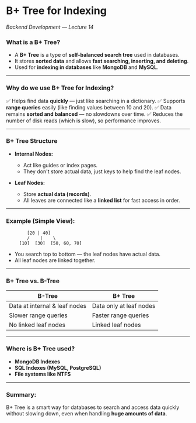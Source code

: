 

# B+ Tree for Indexing

*Backend Development — Lecture 14*

### What is a B+ Tree?

* A **B+ Tree** is a type of **self-balanced search tree** used in databases.
* It stores **sorted data** and allows **fast searching, inserting, and deleting**.
* Used for **indexing in databases** like **MongoDB** and **MySQL**.

---

### Why do we use B+ Tree for Indexing?

✅ Helps find data **quickly** — just like searching in a dictionary.
✅ Supports **range queries** easily (like finding values between 10 and 20).
✅ Data remains **sorted and balanced** — no slowdowns over time.
✅ Reduces the number of disk reads (which is slow), so performance improves.

---

### B+ Tree Structure

* **Internal Nodes:**

  * Act like guides or index pages.
  * They don't store actual data, just keys to help find the leaf nodes.

* **Leaf Nodes:**

  * Store **actual data (records)**.
  * All leaves are connected like a **linked list** for fast access in order.

---

### Example (Simple View):

```
        [20 | 40]
        /    |    \
     [10]  [30]  [50, 60, 70]
```

* You search top to bottom — the leaf nodes have actual data.
* All leaf nodes are linked together.

---

### B+ Tree vs. B-Tree

| B-Tree                        | B+ Tree                 |
| ----------------------------- | ----------------------- |
| Data at internal & leaf nodes | Data only at leaf nodes |
| Slower range queries          | Faster range queries    |
| No linked leaf nodes          | Linked leaf nodes       |

---

### Where is B+ Tree used?

* **MongoDB Indexes**
* **SQL Indexes (MySQL, PostgreSQL)**
* **File systems like NTFS**

---

### Summary:

B+ Tree is a smart way for databases to search and access data quickly without slowing down, even when handling **huge amounts of data**.


